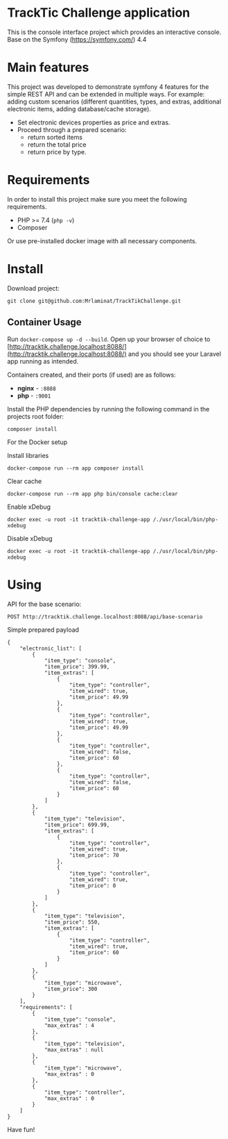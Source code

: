 TrackTic Challenge application
=======
This is the console interface project which provides an interactive console.
Base on the Symfony (https://symfony.com/) 4.4

Main features
============
This project was developed to demonstrate symfony 4 features for the simple REST API 
and can be extended in multiple ways. For example: adding custom scenarios
(different quantities, types, and extras, additional electronic items, adding database/cache storage).
- Set electronic devices properties as price and extras.
- Proceed through a prepared scenario: 
    - return sorted items
    - return the total price
    - return price by type.

Requirements
============
In order to install this project make sure you meet the following requirements.

* PHP >= 7.4 (`php -v`)
* Composer

Or use pre-installed docker image with all necessary components. 

Install
=======

Download project:

    git clone git@github.com:Mrlaminat/TrackTikChallenge.git


## Container Usage

Run `docker-compose up -d --build`. Open up your browser of choice to [http://tracktik.challenge.localhost:8088/](http://tracktik.challenge.localhost:8088/) and you should see your Laravel app running as intended. 

Containers created, and their ports (if used) are as follows:

- **nginx** - `:8088`
- **php** - `:9001`

Install the PHP dependencies by running the following command in the projects
root folder:

    composer install
    
For the Docker setup

Install libraries

    docker-compose run --rm app composer install

Clear cache

    docker-compose run --rm app php bin/console cache:clear


Enable xDebug

    docker exec -u root -it tracktik-challenge-app /./usr/local/bin/php-xdebug


Disable xDebug

    docker exec -u root -it tracktik-challenge-app /./usr/local/bin/php-xdebug


Using
=========================

API for the base scenario:

    POST http://tracktik.challenge.localhost:8088/api/base-scenario

Simple prepared payload

    {
        "electronic_list": [
            {
                "item_type": "console",
                "item_price": 399.99,
                "item_extras": [
                    {
                        "item_type": "controller",
                        "item_wired": true,
                        "item_price": 49.99
                    },
                    {
                        "item_type": "controller",
                        "item_wired": true,
                        "item_price": 49.99
                    },
                    {
                        "item_type": "controller",
                        "item_wired": false,
                        "item_price": 60
                    },
                    {
                        "item_type": "controller",
                        "item_wired": false,
                        "item_price": 60
                    }
                ]
            },
            {
                "item_type": "television",
                "item_price": 699.99,
                "item_extras": [
                    {
                        "item_type": "controller",
                        "item_wired": true,
                        "item_price": 70
                    },
                    {
                        "item_type": "controller",
                        "item_wired": true,
                        "item_price": 0
                    }
                ]
            },
            {
                "item_type": "television",
                "item_price": 550,
                "item_extras": [
                    {
                        "item_type": "controller",
                        "item_wired": true,
                        "item_price": 60
                    }
                ]
            },
            {
                "item_type": "microwave",
                "item_price": 300
            }
        ],
        "requirements": [
            {
                "item_type": "console",
                "max_extras" : 4
            },
            {
                "item_type": "television",
                "max_extras" : null
            },
            {
                "item_type": "microwave",
                "max_extras" : 0
            },
            {
                "item_type": "controller",
                "max_extras" : 0
            }
        ]
    }
    
Have fun!

